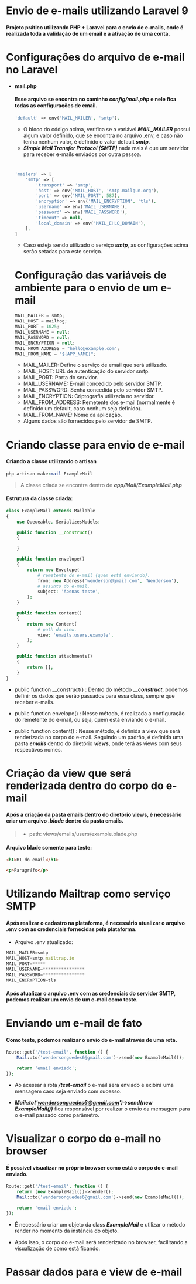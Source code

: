 # Envio de e-mails utilizando Laravel 9

#### Projeto prático utilizando PHP + Laravel para o envio de e-mails, onde é realizada toda a validação de um email e a ativação de uma conta.

# Configurações do arquivo de e-mail no Laravel

-   **mail.php**

    #### Esse arquivo se encontra no caminho **_config/mail.php_** e nele fica todas as configurações de email.

    ```php
    'default' => env('MAIL_MAILER', 'smtp'),
    ```

    -   O bloco do código acima, verifica se a variável **_MAIL_MAILER_** possui algum valor definido, que se encontra no arquivo .env, e caso não tenha nenhum valor, é definido o valor default **_smtp_**.
    -   **_Simple Mail Transfer Protocol (SMTP)_** nada mais é que um servidor para receber e-mails enviados por outra pessoa.

    #

    ```php
    'mailers' => [
        'smtp' => [
            'transport' => 'smtp',
            'host' => env('MAIL_HOST', 'smtp.mailgun.org'),
            'port' => env('MAIL_PORT', 587),
            'encryption' => env('MAIL_ENCRYPTION', 'tls'),
            'username' => env('MAIL_USERNAME'),
            'password' => env('MAIL_PASSWORD'),
            'timeout' => null,
            'local_domain' => env('MAIL_EHLO_DOMAIN'),
        ],
    ]
    ```

    -   Caso esteja sendo utilizado o serviço **_smtp_**, as configurações acima serão setadas para este serviço.

    # Configuração das variáveis de ambiente para o envio de um e-mail

    ```js
    MAIL_MAILER = smtp;
    MAIL_HOST = mailhog;
    MAIL_PORT = 1025;
    MAIL_USERNAME = null;
    MAIL_PASSWORD = null;
    MAIL_ENCRYPTION = null;
    MAIL_FROM_ADDRESS = "hello@example.com";
    MAIL_FROM_NAME = "${APP_NAME}";
    ```

    -   MAIL_MAILER: Define o serviço de email que será utilizado.
    -   MAIL_HOST: URL de autenticação do servidor smtp.
    -   MAIL_PORT: Porta do servidor.
    -   MAIL_USERNAME: E-mail concedido pelo servidor SMTP.
    -   MAIL_PASSWORD: Senha concedida pelo servidor SMTP.
    -   MAIL_ENCRYPTION: Criptografia utilizada no servidor.
    -   MAIL_FROM_ADDRESS: Remetente dos e-mail (normalmente é definido um default, caso nenhum seja definido).
    -   MAIL_FROM_NAME: Nome da aplicação.
    -   Alguns dados são fornecidos pelo servidor de SMTP.

# Criando classe para envio de e-mail

#### Criando a classe utilizando o artisan

```php
php artisan make:mail ExampleMail
```

> A classe criada se encontra dentro de **_app/Mail/ExampleMail.php_**

#### Estrutura da classe criada:

```php
class ExampleMail extends Mailable
{
    use Queueable, SerializesModels;

    public function __construct()
    {

    }

    public function envelope()
    {
        return new Envelope(
            # remetente do e-mail (quem está enviando).
            from: new Address('wenderson@gmail.com', 'Wenderson'),
            # assunto do e-mail.
            subject: 'Apenas teste',
        );
    }

    public function content()
    {
        return new Content(
            # path da view.
            view: 'emails.users.example',
        );
    }

    public function attachments()
    {
        return [];
    }
}
```

-   public function \_\_construct() : Dentro do método **_\_\_construct_**, podemos definir os dados que serão passados para essa class, sempre que receber e-mails.

-   public function envelope() : Nesse método, é realizada a configuração do remetente do e-mail, ou seja, quem está enviando o e-mail.

-   public function content() : Nesse método, é definida a view que será renderizada no corpo do e-mail. Seguindo um padrão, é definida uma pasta **_emails_** dentro do diretório **_views_**, onde terá as views com seus respectivos nomes.

# Criação da view que será renderizada dentro do corpo do e-mail

#### Após a criação da pasta emails dentro do diretório views, é necessário criar um arquivo **_.blade_** dentro da pasta emails.

> -   path: views/emails/users/example.blade.php

#### Arquivo blade somente para teste:

```html
<h1>H1 do email</h1>

<p>Paragráfo</p>
```

# Utilizando Mailtrap como serviço SMTP

#### Após realizar o cadastro na plataforma, é necessário atualizar o arquivo .env com as credenciais fornecidas pela plataforma.

-   Arquivo .env atualizado:

```js
MAIL_MAILER=smtp
MAIL_HOST=smtp.mailtrap.io
MAIL_PORT=*****
MAIL_USERNAME=****************
MAIL_PASSWORD=****************
MAIL_ENCRYPTION=tls
```

#### Após atualizar o arquivo .env com as credenciais do servidor SMTP, podemos realizar um envio de um e-mail como teste.

# Enviando um e-mail de fato

#### Como teste, podemos realizar o envio do e-mail através de uma rota.

```php
Route::get('/test-email', function () {
    Mail::to('wendersonguedes6@gmail.com')->send(new ExampleMail());

    return 'email enviado';
});
```

-   Ao acessar a rota **_/test-email_** o e-mail será enviado e exibirá uma mensagem caso seja enviado com sucesso.

-   **_Mail::to('wendersonguedes6@gmail.com')->send(new ExampleMail())_** fica responsável por realizar o envio da mensagem para o e-mail passado como parâmetro.

# Visualizar o corpo do e-mail no browser

#### É possível visualizar no próprio browser como está o corpo do e-mail enviado.

```php
Route::get('/test-email', function () {
    return (new ExampleMail())->render();
    Mail::to('wendersonguedes6@gmail.com')->send(new ExampleMail());

    return 'email enviado';
});
```

-   É necessário criar um objeto da class **_ExampleMail_** e utilizar o método render no momento da instância do objeto.

-   Após isso, o corpo do e-mail será renderizado no browser, facilitando a visualização de como está ficando.

# Passar dados para e view de e-mail
